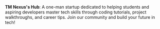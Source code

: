 **TM Nexus's Hub**: A one-man startup dedicated to helping students and aspiring developers master tech skills through coding tutorials, project walkthroughs, and career tips. Join our community and build your future in tech!
